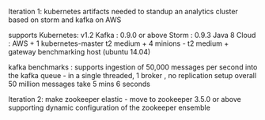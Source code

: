 Iteration 1: 
kubernetes artifacts needed to standup an analytics cluster based on storm and kafka on AWS

supports
Kubernetes: v1.2
Kafka : 0.9.0 or above
Storm : 0.9.3
Java 8
Cloud : AWS + 1 kubernetes-master t2 medium + 4 minions - t2 medium + gateway benchmarking host (ubuntu 14.04)

kafka benchmarks :
supports ingestion of 50,000 messages per second into the kafka queue - in a single threaded, 1 broker , no replication setup
overall 50 million messages take 5 mins 6 seconds


Iteration 2:
make zookeeper elastic - move to zookeeper 3.5.0 or above supporting dynamic configuration of the zookeeper ensemble


